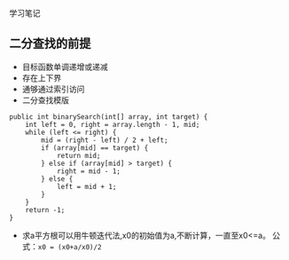 学习笔记
## 二分查找的前提
* 目标函数单调递增或递减
* 存在上下界
* 通够通过索引访问
* 二分查找模版
```
public int binarySearch(int[] array, int target) {    
    int left = 0, right = array.length - 1, mid;    
    while (left <= right) {        
        mid = (right - left) / 2 + left;        
        if (array[mid] == target) {            
            return mid;        
        } else if (array[mid] > target) {            
            right = mid - 1;        
        } else {            
            left = mid + 1;        
        }    
    }    
    return -1;
}
```
* 求a平方根可以用牛顿迭代法,x0的初始值为a,不断计算，一直至x0<=a。
 公式：```x0 = (x0+a/x0)/2```
  
